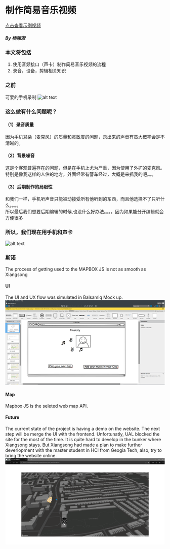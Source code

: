 # 制作简易音乐视频
<a href="https://www.youtube.com/watch?v=ZV2-uIZoieU" target="_blank">点击查看示例视频</a>
##### By 杨翔淞

### 本文将包括
1. 使用音频接口（声卡）制作简易音乐视频的流程
2. 录音，设备，剪辑相关知识

### 之前
可爱的手机录制
![alt text](https://github.com/xiangsong-yang/musicVideo_how/blob/main/photos/2.png?raw=true)


### 这么做有什么问题呢？
#### （1）录音质量
因为手机耳朵（麦克风）的质量和灵敏度的问题，录出来的声音有蛮大概率会是不清晰的。
#### （2）背景噪音
这是个客观普遍存在的问题，但是在手机上尤为严重，因为使用了外扩的麦克风。\
特别是像我这样的人住的地方，外面经常有警车经过，大概是来抓我的吧。。。
#### （3）后期制作的局限性
和我们一样，手机听声音只能被动接受所有他听到的东西，而且他选择不了只听什么。。。。\
所以最后我们想要后期编辑的时候,也没什么好办法。。。。因为如果能分开编辑就会方便很多
### 所以，我们现在用手机和声卡
![alt text](https://github.com/xiangsong-yang/musicVideo_how/blob/main/photos/3.jpg?raw=true)
### 斯诺
The process of getting used to the MAPBOX JS is not as smooth as Xiangsong 
#### UI
The UI and UX flow was simulated in Balsamiq Mock up.
![alt text](https://raw.githubusercontent.com/xiangsong-yang/Musicity/master/html/balsmic.png)
#### Map
Mapbox JS is the seleted web map API.

#### Future
The current state of the project is having a demo on the website. The next step will be merge the UI with the frontend. Unfortunatly, UAL blocked the site for the most of the time. It is quite hard to develop in the bunker where Xiangsong stays. But Xiangsong had made a plan to make further deverlopment with the master student in HCI from Geogia Tech, also, try to bring the website online.
![alt text](https://raw.githubusercontent.com/xiangsong-yang/Musicity/master/html/musicity.png)
